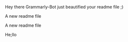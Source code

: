Hey there Grammarly-Bot just beautified your readme file ;) 

 

A new readme file

A new readme file

He;llo